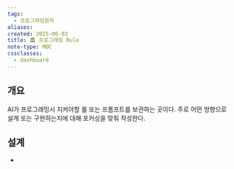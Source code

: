 ```yaml
---
tags:
  - 프로그래밍원칙
aliases: 
created: 2025-06-03
title: 🏛️ 프로그래밍 Rule
note-type: MOC
cssclasses:
  - dashboard
---
```


## 개요
AI가 프로그래밍시 지켜야할 룰 또는 프롬프트를 보관하는 곳이다. 주로 어떤 방향으로 설계 또는 구현하는지에 대해 포커싱을 맞춰 작성한다.

## 설계
- 